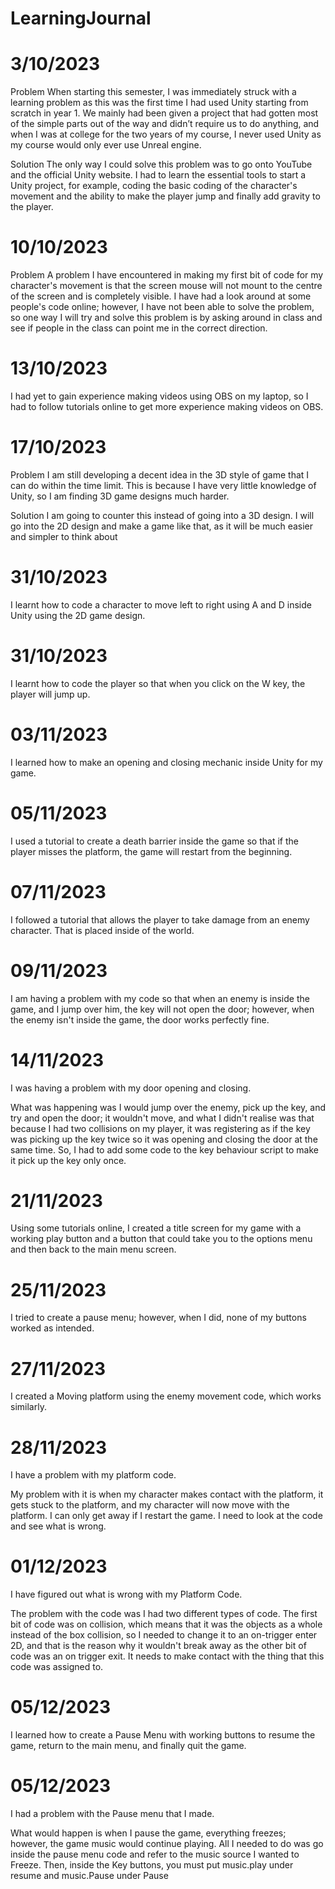 # LearningJournal

# 3/10/2023

Problem
When starting this semester, I was immediately struck with a learning problem as this was the first time I had used Unity starting from scratch in year 1. We mainly had been given a project that had gotten most of the simple parts out of the way and didn’t require us to do anything, and when I was at college for the two years of my course, I never used Unity as my course would only ever use Unreal engine.

Solution
The only way I could solve this problem was to go onto YouTube and the official Unity website. I had to learn the essential tools to start a Unity project, for example, coding the basic coding of the character's movement and the  ability to make the player jump and finally add gravity to the player.

# 10/10/2023

Problem
A problem I have encountered in making my first bit of code for my character's movement is that the screen mouse will not mount to the centre of the screen and is completely visible. I have had a look around at some people's code online; however, I have not been able to solve the problem, so one way I will try and solve this problem is by asking around in class and see if people in the class can point me in the correct direction.

# 13/10/2023

I had yet to gain experience making videos using OBS on my laptop, so I had to follow tutorials online to get more experience making videos on OBS.

# 17/10/2023

Problem
I am still developing a decent idea in the 3D style of game that I can do within the time limit. This is because I have very little knowledge of Unity, so I am finding 3D game designs much harder.

Solution
I am going to counter this instead of going into a 3D design. I will go into the 2D design and make a game like that, as it will be much easier and simpler to think about

# 31/10/2023

I learnt how to code a character to move left to right using A and D inside Unity using the 2D game design.

# 31/10/2023

I learnt how to code the player so that when you click on the W key, the player will jump up.

# 03/11/2023

I learned how to make an opening and closing mechanic inside Unity for my game.

# 05/11/2023

I used a tutorial to create a death barrier inside the game so that if the player misses the platform, the game will restart from the beginning.

# 07/11/2023
I followed a tutorial that allows the player to take damage from an enemy character. That is placed inside of the world. 

# 09/11/2023

I am having a problem with my code so that when an enemy is inside the game, and I jump over him, the key will not open the door; however, when the enemy isn't inside the game, the door works perfectly fine.

# 14/11/2023

I was having a problem with my door opening and closing. 

What was happening was I would jump over the enemy, pick up the key, and try and open the door; it wouldn't move, and what I didn't realise was that because I had two collisions on my player, it was registering as if the key was picking up the key twice so it was opening and closing the door at the same time.
So, I had to add some code to the key behaviour script to make it pick up the key only once.

# 21/11/2023

Using some tutorials online, I created a title screen for my game with a working play button and a button that could take you to the options menu and then back to the main menu screen.

# 25/11/2023

I tried to create a pause menu; however, when I did, none of my buttons worked as intended.

# 27/11/2023
I created a Moving platform using the enemy movement code, which works similarly.

# 28/11/2023

I have a problem with my platform code.

My problem with it is when my character makes contact with the platform, it gets stuck to the platform, and my character will now move with the platform. I can only get away if I restart the game. I need to look at the code and see what is wrong.

# 01/12/2023

I have figured out what is wrong with my Platform Code.

The problem with the code was I had two different types of code. The first bit of code was on collision, which means that it was the objects as a whole instead of the box collision, so I needed to change it to an on-trigger enter 2D, and that is the reason why it wouldn't break away as the other bit of code was an on trigger exit. It needs to make contact with the thing that this code was assigned to.

# 05/12/2023

I learned how to create a Pause Menu with working buttons to resume the game, return to the main menu, and finally quit the game.

# 05/12/2023

I had a problem with the Pause menu that I made.

What would happen is when I pause the game, everything freezes; however, the game music would continue playing.
All I needed to do was go inside the pause menu code and refer to the music source I wanted to Freeze. Then, inside the Key buttons, you must put music.play under resume and music.Pause under Pause
